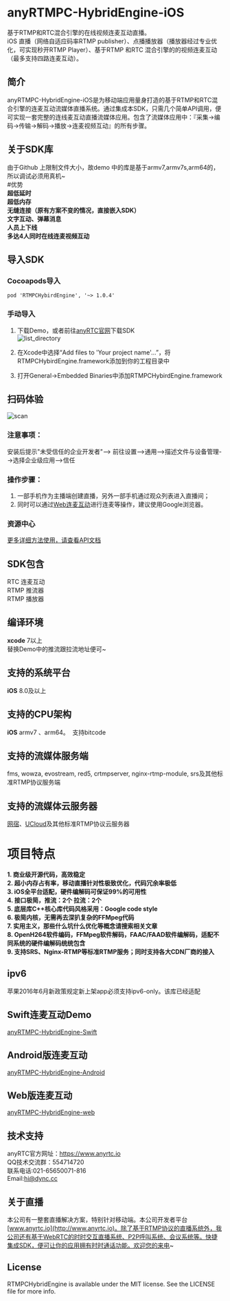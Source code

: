 # anyRTMPC-HybridEngine-iOS
基于RTMP和RTC混合引擎的在线视频连麦互动直播。<br/>
iOS 直播（网络自适应码率RTMP publisher）、点播播放器（播放器经过专业优化，可实现秒开RTMP Player）、基于RTMP 和RTC 混合引擎的的视频连麦互动（最多支持四路连麦互动）。
## 简介
anyRTMPC-HybridEngine-iOS是为移动端应用量身打造的基于RTMP和RTC混合引擎的连麦互动流媒体直播系统。通过集成本SDK，只需几个简单API调用，便可实现一套完整的连线麦互动直播流媒体应用。包含了流媒体应用中：『采集->编码->传输->解码->播放->连麦视频互动』的所有步骤。</br>
## 关于SDK库
由于Github 上限制文件大小，故demo 中的库是基于armv7,armv7s,arm64的，所以调试必须用真机~</br>
#优势</br>
**超低延时**</br>
**超低内存**</br>
**无缝连接（原有方案不变的情况，直接嵌入SDK）**</br>
**文字互动、弹幕消息**</br>
**人员上下线**</br>
**多达4人同时在线连麦视频互动**</br>

## 导入SDK

### Cocoapods导入
```
pod 'RTMPCHybirdEngine', '~> 1.0.4'
```
### 手动导入

1. 下载Demo，或者前往[anyRTC官网](https://www.anyrtc.io/resoure)下载SDK</br>
![list_directory](/image/list_directory.png)

2. 在Xcode中选择“Add files to 'Your project name'...”，将RTMPCHybirdEngine.framework添加到你的工程目录中</br>

3.  打开General->Embedded Binaries中添加RTMPCHybirdEngine.framework</br>

## 扫码体验
![scan](/image/scan.png)

### 注意事项：
安装后提示"未受信任的企业开发者"--> 前往设置-->通用-->描述文件与设备管理-->选择企业级应用-->信任

### 操作步骤：
1.  一部手机作为主播端创建直播，另外一部手机通过观众列表进入直播间；</br>
2.  同时可以通过[Web连麦互动](https://www.anyrtc.io/demo/lianmai/guest)进行连麦等操作，建议使用Google浏览器。

### 资源中心
[更多详细方法使用，请查看API文档](https://www.anyrtc.io/resoure)

## SDK包含
RTC 连麦互动</br>
RTMP 推流器</br>
RTMP 播放器</br>

## 编译环境
**xcode** 7以上</br>
替换Demo中的推流跟拉流地址便可~


## 支持的系统平台
**iOS** 8.0及以上

## 支持的CPU架构
**iOS** armv7 、arm64。  支持bitcode

## 支持的流媒体服务端
fms, wowza, evostream, red5, crtmpserver, nginx-rtmp-module, srs及其他标准RTMP协议服务端

## 支持的流媒体云服务器
[网宿](http://www.wangsucloud.com/)、[UCloud](https://www.ucloud.cn/)及其他标准RTMP协议云服务器

# 项目特点
**1.  商业级开源代码，高效稳定**</br>
**2.  超小内存占有率，移动直播针对性极致优化，代码冗余率极低**</br>
**3.  iOS全平台适配，硬件编解码可保证99%的可用性**</br>
**4.  接口极简，推流：2个   拉流：2个**</br>
**5.  底层库C++核心库代码风格采用：Google code style**</br>
**6.  极简内核，无需再去深扒复杂的FFMpeg代码**</br>
**7.  实用主义，那些什么坑什么优化等概念请搜索相关文章**</br>
**8.  OpenH264软件编码，FFMpeg软件解码，FAAC/FAAD软件编解码，适配不同系统的硬件编解码统统包含**</br>
**9.  支持SRS、Nginx-RTMP等标准RTMP服务；同时支持各大CDN厂商的接入**</br>

## ipv6
苹果2016年6月新政策规定新上架app必须支持ipv6-only。该库已经适配
## Swift连麦互动Demo
[anyRTMPC-HybridEngine-Swift](https://github.com/AnyRTC/anyRTC-RTMPC-Swift)
## Android版连麦互动
[anyRTMPC-HybridEngine-Android](https://github.com/AnyRTC/anyRTMPC-HybridEngine-Android)
## Web版连麦互动
[anyRTMPC-HybridEngine-web](https://www.anyrtc.io/demo/lianmai)

## 技术支持
anyRTC官方网址：https://www.anyrtc.io </br>
QQ技术交流群：554714720 </br>
联系电话:021-65650071-816 </br>
Email:hi@dync.cc </br>
## 关于直播
本公司有一整套直播解决方案，特别针对移动端。本公司开发者平台[www.anyrtc.io](http://www.anyrtc.io)。除了基于RTMP协议的直播系统外，我公司还有基于WebRTC的时时交互直播系统、P2P呼叫系统、会议系统等。快捷集成SDK，便可让你的应用拥有时时通话功能。欢迎您的来电~
## License

RTMPCHybridEngine is available under the MIT license. See the LICENSE file for more info.
